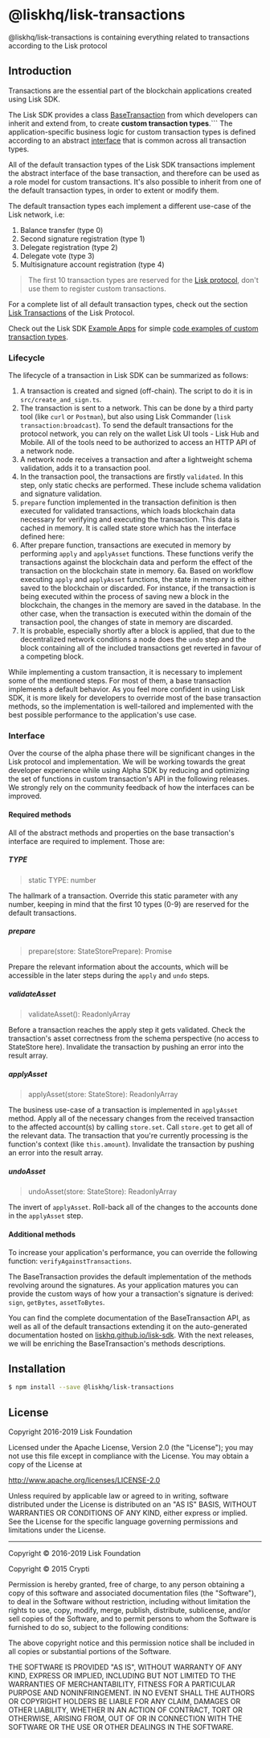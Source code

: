 # @liskhq/lisk-transactions

@liskhq/lisk-transactions is containing everything related to transactions according to the Lisk protocol

## Introduction

Transactions are the essential part of the blockchain applications created using Lisk SDK.

The Lisk SDK provides a class [BaseTransaction](https://github.com/LiskHQ/lisk-sdk/blob/development/elements/lisk-transactions/src/base_transaction.ts) from which developers can inherit and extend from, to create **custom transaction types**.```
The application-specific business logic for custom transaction types is defined according to an abstract [interface](#interface) that is common across all transaction types.

All of the default transaction types of the Lisk SDK transactions implement the abstract interface of the base transaction, and therefore can be used as a role model for custom transactions.
It's also possible to inherit from one of the default transaction types, in order to extent or modify them.

The default transaction types each implement a different use-case of the Lisk network, i.e:

1. Balance transfer (type 0)
2. Second signature registration (type 1)
3. Delegate registration (type 2)
4. Delegate vote (type 3)
5. Multisignature account registration (type 4)

> The first 10 transaction types are reserved for the [Lisk protocol](https://lisk.io/documentation/lisk-protocol), don't use them to register custom transactions.

For a complete list of all default transaction types, check out the section [Lisk Transactions](https://lisk.io/documentation/lisk-protocol/transactions) of the Lisk Protocol.

Check out the Lisk SDK [Example Apps](https://github.com/LiskHQ/lisk-sdk-test-app) for simple [code examples of custom transaction types](https://github.com/LiskHQ/lisk-sdk-test-app/blob/development/hello_world/hello_transaction.js).

### Lifecycle

The lifecycle of a transaction in Lisk SDK can be summarized as follows:

1. A transaction is created and signed (off-chain). The script to do it is in `src/create_and_sign.ts`.
2. The transaction is sent to a network. This can be done by a third party tool (like `curl` or `Postman`), but also using Lisk Commander (`lisk transaction:broadcast`).
   To send the default transactions for the protocol network, you can rely on the wallet Lisk UI tools - Lisk Hub and Mobile. All of the tools need to be authorized to access an HTTP API of a network node.
3. A network node receives a transaction and after a lightweight schema validation, adds it to a transaction pool.
4. In the transaction pool, the transactions are firstly `validated`. In this step, only static checks are performed. These include schema validation and signature validation.
5. `prepare` function implemented in the transaction definition is then executed for validated transactions, which loads blockchain data necessary for verifying and executing the transaction. This data is cached in memory. It is called state store which has the interface defined here: <should have a some details about the state store>
6. After prepare function, transactions are executed in memory by performing `apply` and `applyAsset` functions. These functions verify the transactions against the blockchain data and perform the effect of the transaction on the blockchain state in memory.
   6a. Based on workflow executing `apply` and `applyAsset` functions, the state in memory is either saved to the blockchain or discarded. For instance, if the transaction is being executed within the process of saving new a block in the blockchain, the changes in the memory are saved in the database. In the other case, when the transaction is executed within the domain of the transaction pool, the changes of state in memory are discarded.
7. It is probable, especially shortly after a block is applied, that due to the decentralized network conditions a node does the `undo` step and the block containing all of the included transactions get reverted in favour of a competing block.

While implementing a custom transaction, it is necessary to implement some of the mentioned steps. For most of them, a base transaction implements a default behavior. As you feel more confident in using Lisk SDK, it is more likely for developers to override most of the base transaction methods, so the implementation is well-tailored and implemented with the best possible performance to the application's use case.

### Interface

Over the course of the alpha phase there will be significant changes in the Lisk protocol and implementation. We will be working towards the great developer experience while using Alpha SDK by reducing and optimizing the set of functions in custom transaction's API in the following releases. We strongly rely on the community feedback of how the interfaces can be improved.

#### Required methods

All of the abstract methods and properties on the base transaction's interface are required to implement. Those are:

##### TYPE

> static TYPE: number

The hallmark of a transaction. Override this static parameter with any number, keeping in mind that the first 10 types (0-9) are reserved for the default transactions.

##### prepare

> prepare(store: StateStorePrepare): Promise<void>

Prepare the relevant information about the accounts, which will be accessible in the later steps during the `apply` and `undo` steps.

##### validateAsset

> validateAsset(): ReadonlyArray<TransactionError>

Before a transaction reaches the apply step it gets validated. Check the transaction's asset correctness from the schema perspective (no access to StateStore here).
Invalidate the transaction by pushing an error into the result array.

##### applyAsset

> applyAsset(store: StateStore): ReadonlyArray<TransactionError>

The business use-case of a transaction is implemented in `applyAsset` method. Apply all of the necessary changes from the received transaction to the affected account(s) by calling `store.set`. Call `store.get` to get all of the relevant data. The transaction that you're currently processing is the function's context (like `this.amount`).
Invalidate the transaction by pushing an error into the result array.

##### undoAsset

> undoAsset(store: StateStore): ReadonlyArray<TransactionError>

The invert of `applyAsset`. Roll-back all of the changes to the accounts done in the `applyAsset` step.

#### Additional methods

To increase your application's performance, you can override the following function: `verifyAgainstTransactions`.

The BaseTransaction provides the default implementation of the methods revolving around the signatures. As your application matures you can provide the custom ways of how your a transaction's signature is derived: `sign`, `getBytes`, `assetToBytes`.

You can find the complete documentation of the BaseTransaction API, as well as all of the default transactions extending it
on the auto-generated documentation hosted on [liskhq.github.io/lisk-sdk](https://liskhq.github.io/lisk-sdk/). With the next releases, we will be enriching the BaseTransaction's methods descriptions.

## Installation

```sh
$ npm install --save @liskhq/lisk-transactions
```

## License

Copyright 2016-2019 Lisk Foundation

Licensed under the Apache License, Version 2.0 (the "License");
you may not use this file except in compliance with the License.
You may obtain a copy of the License at

http://www.apache.org/licenses/LICENSE-2.0

Unless required by applicable law or agreed to in writing, software
distributed under the License is distributed on an "AS IS" BASIS,
WITHOUT WARRANTIES OR CONDITIONS OF ANY KIND, either express or implied.
See the License for the specific language governing permissions and
limitations under the License.

---

Copyright © 2016-2019 Lisk Foundation

Copyright © 2015 Crypti

Permission is hereby granted, free of charge, to any person obtaining a copy of this software and associated documentation files (the "Software"), to deal in the Software without restriction, including without limitation the rights to use, copy, modify, merge, publish, distribute, sublicense, and/or sell copies of the Software, and to permit persons to whom the Software is furnished to do so, subject to the following conditions:

The above copyright notice and this permission notice shall be included in all copies or substantial portions of the Software.

THE SOFTWARE IS PROVIDED "AS IS", WITHOUT WARRANTY OF ANY KIND, EXPRESS OR IMPLIED, INCLUDING BUT NOT LIMITED TO THE WARRANTIES OF MERCHANTABILITY, FITNESS FOR A PARTICULAR PURPOSE AND NONINFRINGEMENT. IN NO EVENT SHALL THE AUTHORS OR COPYRIGHT HOLDERS BE LIABLE FOR ANY CLAIM, DAMAGES OR OTHER LIABILITY, WHETHER IN AN ACTION OF CONTRACT, TORT OR OTHERWISE, ARISING FROM, OUT OF OR IN CONNECTION WITH THE SOFTWARE OR THE USE OR OTHER DEALINGS IN THE SOFTWARE.

[lisk core github]: https://github.com/LiskHQ/lisk
[lisk documentation site]: https://lisk.io/documentation/lisk-elements
